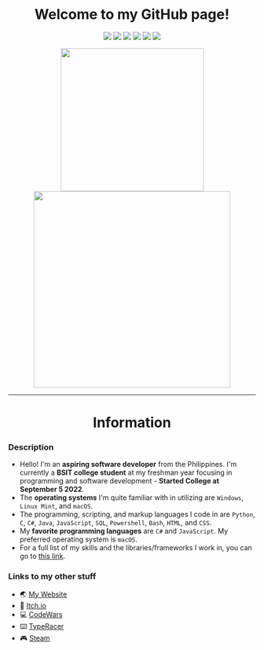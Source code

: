 <h1 align="center">Welcome to my GitHub page!</h1>

<p align="center">
  <img src="https://img.shields.io/badge/OS-Windows-informational?style=flat-square&logo=Windows&logoColor=white">
  <img src="https://img.shields.io/badge/OS-Linux-informational?style=flat-square&logo=linux&logoColor=white">
  <img src="https://img.shields.io/badge/OS-macOS-informational?style=flat-square&logo=apple&logoColor=white">
  <img src="https://visitor-badge-reloaded.herokuapp.com/badge?page_id=DragunWF.DragunWF" />
  <img src="https://img.shields.io/badge/Editor-VSCode-informational?style=flat&logo=visual-studio-code&logoColor=white" />
  <img src="https://img.shields.io/badge/IDE-Visual_Studio-informational?style=flat&logo=visual-studio-code&logoColor=white" />
</p>

<div align="center">
  <a href="https://github.com/anuraghazra/github-readme-stats">
    <img width="291" src="https://github-readme-stats.vercel.app/api/top-langs/?username=DragunWF&layout=compact&theme=merko&langs_count=8" />
  </a>
  <a href="https://github.com/DenverCoder1/github-readme-streak-stats">
    <img width="400" src="https://github-readme-streak-stats.herokuapp.com/?user=DragunWF&theme=merko">
  </a>
</div>

---

<h1 align="center">Information</h1>

### Description

- Hello! I'm an **aspiring software developer** from the Philippines. I'm currently a **BSIT college student** at my freshman year focusing in programming and software development - **Started College at September 5 2022**.
- The **operating systems** I'm quite familiar with in utilizing are `Windows`, `Linux Mint`, and `macOS`.
- The programming, scripting, and markup languages I code in are `Python`, `C`, `C#`, `Java`, `JavaScript`, `SQL`, `Powershell`, `Bash`, `HTML`, and `CSS`.
- My **favorite programming languages** are `C#` and `JavaScript`. My preferred operating system is `macOS`.
- For a full list of my skills and the libraries/frameworks I work in, you can go to [this link](https://dragunwf.herokuapp.com/skills/more).

### Links to my other stuff

- :earth_asia: [My Website](https://dragunwf.herokuapp.com/)
- :space_invader: [Itch.io](https://dragonwf.itch.io/)
- :computer: [CodeWars](https://www.codewars.com/users/DragonWF)
- :keyboard: [TypeRacer](https://data.typeracer.com/pit/profile?user=dragonwf)
- :video_game: [Steam](https://steamcommunity.com/profiles/76561198201145658)
